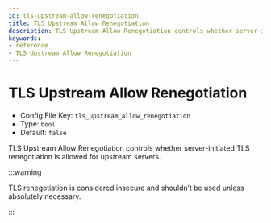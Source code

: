 ```yaml
---
id: tls-upstream-allow-renegotiation
title: TLS Upstream Allow Renegotiation
description: TLS Upstream Allow Renegotiation controls whether server-initiated TLS renegotiation is allowed for upstream servers.
keywords:
- reference
- TLS Upstream Allow Renegotiation
---
```



# TLS Upstream Allow Renegotiation
- Config File Key: `tls_upstream_allow_renegotiation`
- Type: `bool`
- Default: `false`

TLS Upstream Allow Renegotiation controls whether server-initiated TLS renegotiation is allowed for upstream servers.

:::warning

TLS renegotiation is considered insecure and shouldn’t be used unless absolutely necessary.

:::
